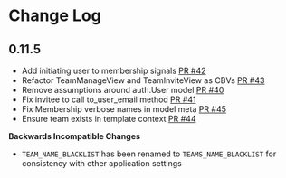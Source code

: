 # Change Log

## 0.11.5

* Add initiating user to membership signals [PR #42](https://github.com/pinax/pinax-teams/pull/42)
* Refactor TeamManageView and TeamInviteView as CBVs [PR #43](https://github.com/pinax/pinax-teams/pull/43)
* Remove assumptions around auth.User model [PR #40](https://github.com/pinax/pinax-teams/pull/40)
* Fix invitee to call to_user_email method [PR #41](https://github.com/pinax/pinax-teams/pull/41)
* Fix Membership verbose names in model meta [PR #45](https://github.com/pinax/pinax-teams/pull/45)
* Ensure team exists in template context [PR #44](https://github.com/pinax/pinax-teams/pull/44)

**Backwards Incompatible Changes**

* `TEAM_NAME_BLACKLIST` has been renamed to `TEAMS_NAME_BLACKLIST` for consistency with other application settings